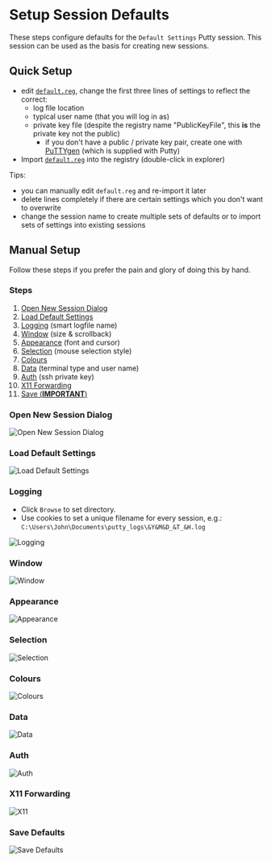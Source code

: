 # Setup Session Defaults

These steps configure defaults for the `Default Settings` Putty session.
This session can be used as the basis for creating new sessions.

## Quick Setup

- edit [`default.reg`](Default_Settings.reg), change the first three lines of settings to reflect the correct:
  - log file location
  - typical user name (that you will log in as)
  - private key file (despite the registry name "PublicKeyFile", this **is** the private key not the public)
    - if you don't have a public / private key pair, create one with [PuTTYgen](https://www.ssh.com/ssh/putty/windows/puttygen) (which is supplied with Putty)
- Import  [`default.reg`](Default_Settings.reg) into the registry (double-click in explorer)

Tips:

- you can manually edit `default.reg` and re-import it later
- delete lines completely if there are certain settings which you don't want to overwrite
- change the session name to create multiple sets of defaults or to import sets of settings into existing sessions

## Manual Setup

Follow these steps if you prefer the pain and glory of doing this by hand.

### Steps

1. [Open New Session Dialog](#open-new-session-dialog)
1. [Load Default Settings](#load-default-settings)
1. [Logging](#logging) (smart logfile name)
1. [Window](#window) (size & scrollback)
1. [Appearance](#appearance) (font and cursor)
1. [Selection](#selection) (mouse selection style)
1. [Colours](#colours)
1. [Data](#data) (terminal type and user name)
1. [Auth](#auth) (ssh private key)
1. [X11 Forwarding](#x11-forwarding)
1. [Save (**IMPORTANT**)](#save-defaults)

### Open New Session Dialog

![Open New Session Dialog](pictures/01_NewSession.PNG)

### Load Default Settings

![Load Default Settings](pictures/02_LoadDefaultSettings.png)

### Logging

- Click `Browse` to set directory.
- Use cookies to set a unique filename for every session, e.g.: `C:\Users\John\Documents\putty_logs\&Y&M&D_&T_&H.log`

![Logging](pictures/defaults/01_Logging.png)

### Window

![Window](pictures/defaults/02_Window.png)

### Appearance

![Appearance](pictures/defaults/03_Appearance.png)

### Selection

![Selection](pictures/defaults/04_Selection.png)

### Colours

![Colours](pictures/defaults/05_Colours.png)

### Data

![Data](pictures/defaults/06_Data.png)

### Auth

![Auth](pictures/defaults/07_Auth.png)

### X11 Forwarding

![X11](pictures/defaults/08_X11.png)

### Save Defaults

![Save Defaults](pictures/defaults/09_SaveDefaults.png)
